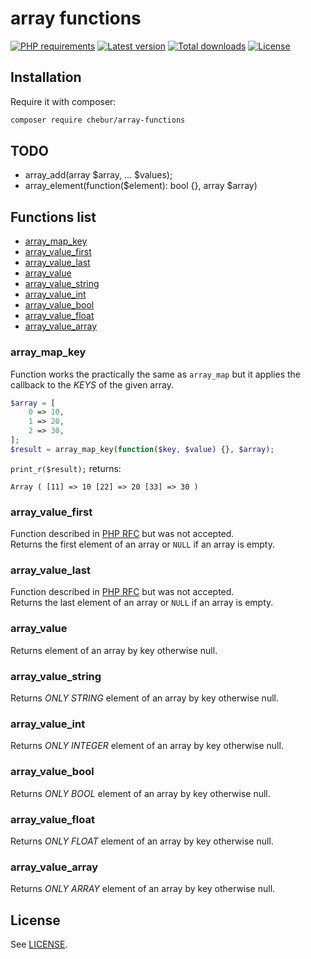 
# array functions

[![PHP requirements](https://img.shields.io/packagist/php-v/chebur/array-functions.svg)](https://packagist.org/packages/chebur/array-functions "PHP requirements")
[![Latest version](https://img.shields.io/packagist/v/chebur/array-functions.svg)](https://packagist.org/packages/chebur/array-functions "Last version")
[![Total downloads](https://img.shields.io/packagist/dt/chebur/array-functions.svg)](https://packagist.org/packages/chebur/array-functions "Total downloads")
[![License](https://img.shields.io/packagist/l/chebur/array-functions.svg)](https://packagist.org/packages/chebur/array-functions "License")

## Installation
Require it with composer:
```bash
composer require chebur/array-functions
```

## TODO
- array_add(array $array,  ... $values);
- array_element(function($element): bool {}, array $array)

## Functions list
- [array_map_key](#array_map_key)
- [array_value_first](#array_value_first)
- [array_value_last](#array_value_last)
- [array_value](#array_value)
- [array_value_string](#array_value_string)
- [array_value_int](#array_value_int)
- [array_value_bool](#array_value_bool)
- [array_value_float](#array_value_float)
- [array_value_array](#array_value_array)

### array_map_key
Function works the practically the same as `array_map` but it applies the callback to the _KEYS_ of the given array.
```php
$array = [
    0 => 10,
    1 => 20,
    2 => 30,
];
$result = array_map_key(function($key, $value) {}, $array);
```
`print_r($result);` returns:
```
Array ( [11] => 10 [22] => 20 [33] => 30 )
```

### array_value_first
Function described in [PHP RFC](https://wiki.php.net/rfc/array_key_first_last) but was not accepted.  
Returns the first element of an array or `NULL` if an array is empty.

### array_value_last
Function described in [PHP RFC](https://wiki.php.net/rfc/array_key_first_last) but was not accepted.  
Returns the last element of an array or `NULL` if an array is empty.

### array_value
Returns element of an array by key otherwise null.

### array_value_string
Returns _ONLY STRING_ element of an array by key otherwise null.

### array_value_int
Returns _ONLY INTEGER_ element of an array by key otherwise null.

### array_value_bool
Returns _ONLY BOOL_ element of an array by key otherwise null.

### array_value_float
Returns _ONLY FLOAT_ element of an array by key otherwise null.

### array_value_array
Returns _ONLY ARRAY_ element of an array by key otherwise null.

## License
See [LICENSE](LICENSE).

